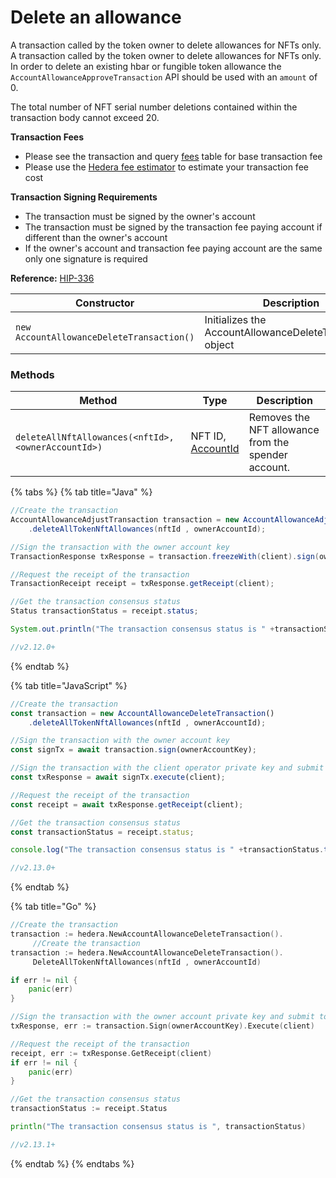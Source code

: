 # Delete an allowance

A transaction called by the token owner to delete allowances for NFTs only. A transaction called by the token owner to delete allowances for NFTs only. In order to delete an existing hbar or fungible token allowance the `AccountAllowanceApproveTransaction` API should be used with an `amount` of 0.

The total number of NFT serial number deletions contained within the transaction body cannot exceed 20.

**Transaction Fees**

* Please see the transaction and query [fees](../../../../networks/mainnet/fees/#transaction-and-query-fees) table for base transaction fee
* Please use the [Hedera fee estimator](https://hedera.com/fees) to estimate your transaction fee cost

**Transaction Signing Requirements**

* The transaction must be signed by the owner's account
* The transaction must be signed by the transaction fee paying account if different than the owner's account
* If the owner's account and transaction fee paying account are the same only one signature is required

**Reference:** [HIP-336](https://github.com/hashgraph/hedera-improvement-proposal/blob/master/HIP/hip-336.md)

| **Constructor**                           | **Description**                                          |
| ----------------------------------------- | -------------------------------------------------------- |
| `new AccountAllowanceDeleteTransaction()` | Initializes the AccountAllowanceDeleteTransaction object |

### Methods

| **Method**                                                      | **Type**                  | **Description**                                     |
| --------------------------------------------------------------- | ------------------------- | --------------------------------------------------- |
| `deleteAllNftAllowances(<nftId>, <ownerAccountId>)` | <p>NFT ID,<br><a href="../specialized-types.md#accountid">AccountId</a></p> | Removes the NFT allowance from the spender account. |

{% tabs %}
{% tab title="Java" %}
```java
//Create the transaction
AccountAllowanceAdjustTransaction transaction = new AccountAllowanceAdjustTransaction()
    .deleteAllTokenNftAllowances(nftId , ownerAccountId);

//Sign the transaction with the owner account key  
TransactionResponse txResponse = transaction.freezeWith(client).sign(ownerAccountKey).execute(client);

//Request the receipt of the transaction
TransactionReceipt receipt = txResponse.getReceipt(client);

//Get the transaction consensus status
Status transactionStatus = receipt.status;

System.out.println("The transaction consensus status is " +transactionStatus);

//v2.12.0+
```
{% endtab %}

{% tab title="JavaScript" %}
```javascript
//Create the transaction
const transaction = new AccountAllowanceDeleteTransaction()
    .deleteAllTokenNftAllowances(nftId , ownerAccountId);

//Sign the transaction with the owner account key
const signTx = await transaction.sign(ownerAccountKey);

//Sign the transaction with the client operator private key and submit to a Hedera network
const txResponse = await signTx.execute(client);

//Request the receipt of the transaction
const receipt = await txResponse.getReceipt(client);

//Get the transaction consensus status
const transactionStatus = receipt.status;

console.log("The transaction consensus status is " +transactionStatus.toString());

//v2.13.0+
```
{% endtab %}

{% tab title="Go" %}
```go
//Create the transaction
transaction := hedera.NewAccountAllowanceDeleteTransaction().
     //Create the transaction
transaction := hedera.NewAccountAllowanceDeleteTransaction().
     DeleteAllTokenNftAllowances(nftId , ownerAccountId)

if err != nil {
    panic(err)
}

//Sign the transaction with the owner account private key and submit to the network  
txResponse, err := transaction.Sign(ownerAccountKey).Execute(client)

//Request the receipt of the transaction
receipt, err := txResponse.GetReceipt(client)
if err != nil {
    panic(err)
}

//Get the transaction consensus status
transactionStatus := receipt.Status

println("The transaction consensus status is ", transactionStatus)

//v2.13.1+
```
{% endtab %}
{% endtabs %}
